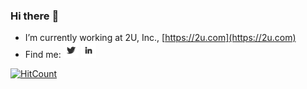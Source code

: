 ### Hi there :wave:

- I’m currently working at 2U, Inc., [https://2u.com](https://2u.com)
- Find me: <a href="https://twitter.com/serveroops" target="_blank"><img src="./images/twitter.png" width="5%" alt="Twitter"></a> <a href="https://www.linkedin.com/in/atrepca/" target="_blank"><img src="./images/linkedin.png" width="5%" alt="LinkedIn"></a>

[![HitCount](http://hits.dwyl.com/atrepca/atrepca.svg)](http://hits.dwyl.com/atrepca/atrepca)
